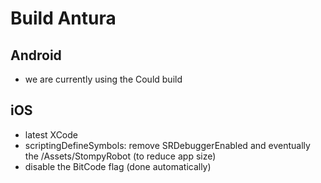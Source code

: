 # Build Antura

## Android
- we are currently using the Could build

## iOS
- latest XCode
- scriptingDefineSymbols: remove SRDebuggerEnabled and eventually the /Assets/StompyRobot (to reduce app size)
- disable the BitCode flag (done automatically)
